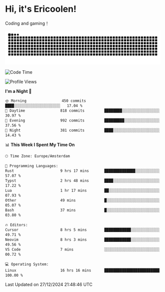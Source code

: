 # Hi, it's Ericoolen!
Coding and gaming！

<picture>
  <source media="(prefers-color-scheme: dark)" srcset="https://raw.githubusercontent.com/Eric-Song-Nop/Eric-Song-Nop/output/github-contribution-grid-snake-dark.svg">
  <source media="(prefers-color-scheme: light)" srcset="https://raw.githubusercontent.com/Eric-Song-Nop/Eric-Song-Nop/output/github-contribution-grid-snake.svg">
  <img alt="github contribution grid snake animation" src="https://raw.githubusercontent.com/Eric-Song-Nop/Eric-Song-Nop/output/github-contribution-grid-snake.svg">
</picture>

<!--START_SECTION:waka-->
![Code Time](http://img.shields.io/badge/Code%20Time-1%2C704%20hrs%2049%20mins-blue)

![Profile Views](http://img.shields.io/badge/Profile%20Views-4-blue)

**I'm a Night 🦉** 

```text
🌞 Morning                450 commits         ████░░░░░░░░░░░░░░░░░░░░░   17.04 % 
🌆 Daytime                818 commits         ████████░░░░░░░░░░░░░░░░░   30.97 % 
🌃 Evening                992 commits         █████████░░░░░░░░░░░░░░░░   37.56 % 
🌙 Night                  381 commits         ████░░░░░░░░░░░░░░░░░░░░░   14.43 % 
```


📊 **This Week I Spent My Time On** 

```text
🕑︎ Time Zone: Europe/Amsterdam

💬 Programming Languages: 
Rust                     9 hrs 17 mins       ██████████████░░░░░░░░░░░   57.07 % 
Typst                    2 hrs 48 mins       ████░░░░░░░░░░░░░░░░░░░░░   17.22 % 
Lua                      1 hr 17 mins        ██░░░░░░░░░░░░░░░░░░░░░░░   07.93 % 
Other                    49 mins             █░░░░░░░░░░░░░░░░░░░░░░░░   05.07 % 
Bash                     37 mins             █░░░░░░░░░░░░░░░░░░░░░░░░   03.80 % 

🔥 Editors: 
Cursor                   8 hrs 5 mins        ████████████░░░░░░░░░░░░░   49.71 % 
Neovim                   8 hrs 3 mins        ████████████░░░░░░░░░░░░░   49.56 % 
VS Code                  7 mins              ░░░░░░░░░░░░░░░░░░░░░░░░░   00.72 % 

💻 Operating System: 
Linux                    16 hrs 16 mins      █████████████████████████   100.00 % 
```


 Last Updated on 27/12/2024 21:48:46 UTC
<!--END_SECTION:waka-->
